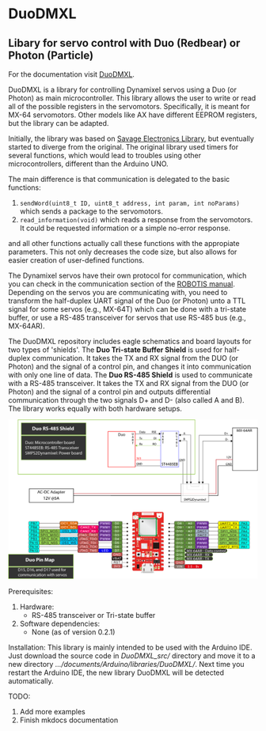 # DuoDMXL
## Libary for servo control with Duo (Redbear) or Photon (Particle)

For the documentation visit [DuoDMXL](https://fabreyesmecha.github.io/DuoDMXL/).

DuoDMXL is a library for controlling Dynamixel servos using a Duo (or Photon) as main microcontroller. This library allows the user to write or read all of the possible registers in the servomotors. Specifically, it is meant for MX-64 servomotors. Other models like AX have different EEPROM registers, but the library can be adapted.

Initially, the library was based on [Savage Electronics Library](http://savageelectronics.blogspot.jp/2011/01/arduino-y-dynamixel-ax-12.html), but eventually started to diverge from the original. The original library used timers for several functions, which would lead to troubles using other microcontrollers, different than the Arduino UNO.

The main difference is that communication is delegated to the basic functions:

1. `sendWord(uint8_t ID, uint8_t address, int param, int noParams)` which sends a package to the servomotors.
2. `read_information(void)` which reads a response from the servomotors. It could be requested information or a simple no-error response.

and all other functions actually call these functions with the appropiate parameters. This not only decreases the code size, but also allows for easier creation of user-defined functions.

The Dynamixel servos have their own protocol for communication, which you can check in the communication section of the [ROBOTIS manual](http://support.robotis.com/en/). Depending on the servos you are communicating with, you need to transform the half-duplex UART signal of the Duo (or Photon) unto a TTL signal for some servos (e.g., MX-64T) which can be done with a tri-state buffer, or use a RS-485 transceiver for servos that use RS-485 bus (e.g., MX-64AR).

The DuoDMXL repository includes eagle schematics and board layouts for two types of 'shields'. The **Duo Tri-state Buffer Shield** is used for half-duplex communication. It takes the TX and RX signal from the DUO (or Photon) and the signal of a control pin, and changes it into communication with only one line of data. The **Duo RS-485 Shield** is used to communicate with a RS-485 transceiver. It takes the TX and RX signal from the DUO (or Photon) and the signal of a control pin and outputs differential communication through the two signals D+ and D- (also called A and B). The library works equally with both hardware setups.

![alt text](DuoDMXL_hardware/Duo_pinout.png "Electronic Setup of Duo and servomotors")

Prerequisites:

1. Hardware:
    * RS-485 transceiver or Tri-state buffer
2. Software dependencies:
    * None (as of version 0.2.1)

Installation:
This library is mainly intended to be used with the Arduino IDE. Just download the source code in *DuoDMXL_src/* directory and move it to a new directory *.../documents/Arduino/libraries/DuoDMXL/*. Next time you restart the Arduino IDE, the new library DuoDMXL will be detected automatically.

TODO:

1. Add more examples
2. Finish mkdocs documentation
